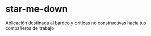 # star-me-down
Aplicación destinada al bardeo y críticas no constructivas hacia tus compañeros de trabajo
